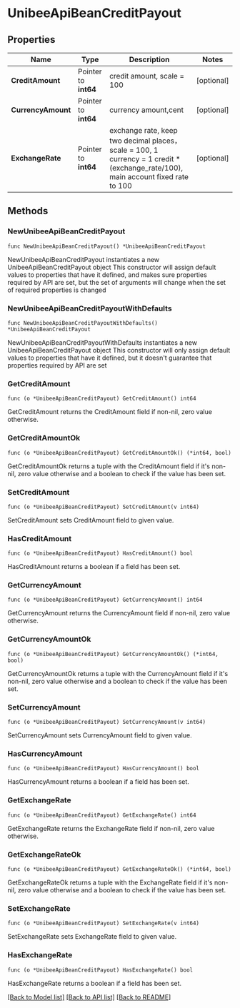 # UnibeeApiBeanCreditPayout

## Properties

Name | Type | Description | Notes
------------ | ------------- | ------------- | -------------
**CreditAmount** | Pointer to **int64** | credit amount, scale &#x3D; 100 | [optional] 
**CurrencyAmount** | Pointer to **int64** | currency amount,cent | [optional] 
**ExchangeRate** | Pointer to **int64** | exchange rate, keep two decimal places，scale &#x3D; 100, 1 currency &#x3D; 1 credit * (exchange_rate/100), main account fixed rate to 100 | [optional] 

## Methods

### NewUnibeeApiBeanCreditPayout

`func NewUnibeeApiBeanCreditPayout() *UnibeeApiBeanCreditPayout`

NewUnibeeApiBeanCreditPayout instantiates a new UnibeeApiBeanCreditPayout object
This constructor will assign default values to properties that have it defined,
and makes sure properties required by API are set, but the set of arguments
will change when the set of required properties is changed

### NewUnibeeApiBeanCreditPayoutWithDefaults

`func NewUnibeeApiBeanCreditPayoutWithDefaults() *UnibeeApiBeanCreditPayout`

NewUnibeeApiBeanCreditPayoutWithDefaults instantiates a new UnibeeApiBeanCreditPayout object
This constructor will only assign default values to properties that have it defined,
but it doesn't guarantee that properties required by API are set

### GetCreditAmount

`func (o *UnibeeApiBeanCreditPayout) GetCreditAmount() int64`

GetCreditAmount returns the CreditAmount field if non-nil, zero value otherwise.

### GetCreditAmountOk

`func (o *UnibeeApiBeanCreditPayout) GetCreditAmountOk() (*int64, bool)`

GetCreditAmountOk returns a tuple with the CreditAmount field if it's non-nil, zero value otherwise
and a boolean to check if the value has been set.

### SetCreditAmount

`func (o *UnibeeApiBeanCreditPayout) SetCreditAmount(v int64)`

SetCreditAmount sets CreditAmount field to given value.

### HasCreditAmount

`func (o *UnibeeApiBeanCreditPayout) HasCreditAmount() bool`

HasCreditAmount returns a boolean if a field has been set.

### GetCurrencyAmount

`func (o *UnibeeApiBeanCreditPayout) GetCurrencyAmount() int64`

GetCurrencyAmount returns the CurrencyAmount field if non-nil, zero value otherwise.

### GetCurrencyAmountOk

`func (o *UnibeeApiBeanCreditPayout) GetCurrencyAmountOk() (*int64, bool)`

GetCurrencyAmountOk returns a tuple with the CurrencyAmount field if it's non-nil, zero value otherwise
and a boolean to check if the value has been set.

### SetCurrencyAmount

`func (o *UnibeeApiBeanCreditPayout) SetCurrencyAmount(v int64)`

SetCurrencyAmount sets CurrencyAmount field to given value.

### HasCurrencyAmount

`func (o *UnibeeApiBeanCreditPayout) HasCurrencyAmount() bool`

HasCurrencyAmount returns a boolean if a field has been set.

### GetExchangeRate

`func (o *UnibeeApiBeanCreditPayout) GetExchangeRate() int64`

GetExchangeRate returns the ExchangeRate field if non-nil, zero value otherwise.

### GetExchangeRateOk

`func (o *UnibeeApiBeanCreditPayout) GetExchangeRateOk() (*int64, bool)`

GetExchangeRateOk returns a tuple with the ExchangeRate field if it's non-nil, zero value otherwise
and a boolean to check if the value has been set.

### SetExchangeRate

`func (o *UnibeeApiBeanCreditPayout) SetExchangeRate(v int64)`

SetExchangeRate sets ExchangeRate field to given value.

### HasExchangeRate

`func (o *UnibeeApiBeanCreditPayout) HasExchangeRate() bool`

HasExchangeRate returns a boolean if a field has been set.


[[Back to Model list]](../README.md#documentation-for-models) [[Back to API list]](../README.md#documentation-for-api-endpoints) [[Back to README]](../README.md)


